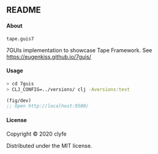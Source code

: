 ## README

#### About

`tape.guis7`

7GUIs implementation to showcase Tape Framework.
See https://eugenkiss.github.io/7guis/

#### Usage

```bash
> cd 7guis
> CLJ_CONFIG=../versions/ clj -Aversions:test
```

```clojure
(fig/dev)
;; Open http://localhost:9500/
```


#### License

Copyright © 2020 clyfe

Distributed under the MIT license.
